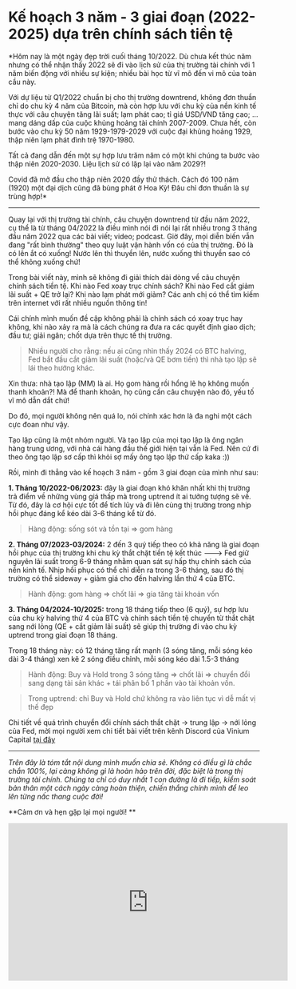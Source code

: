 # Kế hoạch 3 năm - 3 giai đoạn (2022-2025) dựa trên chính sách tiền tệ

*Hôm nay là một ngày đẹp trời cuối tháng 10/2022. Dù chưa kết thúc năm nhưng có thể nhận thấy 2022 sẽ đi vào lịch sử của thị trường tài chính với 1 năm biến động với nhiều sự kiện; nhiều bài học từ vĩ mô đến vi mô của toàn cầu này. 

Với dự liệu từ Q1/2022 chuẩn bị cho thị trường downtrend, không đơn thuần chỉ do chu kỳ 4 năm của Bitcoin, mà còn hợp lưu với chu kỳ của nền kinh tế thực với câu chuyện tăng lãi suất; lạm phát cao; tỉ giá USD/VND tăng cao; ... mang dáng dấp của cuộc khủng hoảng tài chính 2007-2009. Chưa hết, còn bước vào chu kỳ 50 năm 1929-1979-2029 với cuộc đại khủng hoảng 1929, thập niên lạm phát đình trệ 1970-1980. 

Tất cả đang dẫn đến một sự hợp lưu trăm năm có một khi chúng ta bước vào thập niên 2020-2030. Liệu lịch sử có lặp lại vào năm 2029?! 

Covid đã mở đầu cho thập niên 2020 đầy thử thách. Cách đó 100 năm (1920) một đại dịch cũng đã bùng phát ở Hoa Kỳ! Đâu chỉ đơn thuần là sự trùng hợp!*

-----------------------

Quay lại với thị trường tài chính, câu chuyện downtrend từ đầu năm 2022, cụ thể là từ tháng 04/2022 là điều mình nói đi nói lại rất nhiều trong 3 tháng đầu năm 2022 qua các bài viết; video; podcast. Giờ đây, mọi diễn biến vẫn đang "rất bình thường" theo quy luật vận hành vốn có của thị trường. Đó là có lên ắt có xuống! Nước lên thì thuyền lên, nước xuống thì thuyền sao có thể không xuống chứ!

Trong bài viết này, mình sẽ không đi giải thích dài dòng về câu chuyện chính sách tiền tệ. Khi nào Fed xoay trục chính sách? Khi nào Fed cắt giảm lãi suất + QE trở lại? Khi nào lạm phát mới giảm? Các anh chị có thể tìm kiếm trên internet với rất nhiều nguồn thông tin!

Cái chính mình muốn đề cập không phải là chính sách có xoay trục hay không, khi nào xảy ra mà là cách chúng ra đưa ra các quyết định giao dịch; đầu tư; giải ngân; chốt dựa trên thực tế thị trường. 

> Nhiều người cho rằng: nếu ai cũng nhìn thấy 2024 có BTC halving, Fed bắt đầu cắt giảm lãi suất (hoặc/và QE bơm tiền) thì nhà tạo lập sẽ lái theo hướng khác.

Xin thưa: nhà tạo lập (MM) là ai. Họ gom hàng rồi hổng lẽ họ không muốn thanh khoản?! Mà để thanh khoản, họ cũng cần câu chuyện nào đó, yếu tố vĩ mô dẫn dắt chứ!

Do đó, mọi người không nên quá lo, nói chính xác hơn là đa nghi một cách cực đoan như vậy. 

Tạo lập cũng là một nhóm người. Và tạo lập của mọi tạo lập là ông ngân hàng trung ương, với nhà cái hàng đầu thế giới hiện tại vẫn là Fed. Nên cứ đi theo ông tạo lập sơ cấp thì khỏi sợ mấy ông tạo lập thứ cấp kaka :))

Rồi, mình đi thẳng vào kế hoạch 3 năm - gồm 3 giai đoạn của mình như sau:

**1. Tháng 10/2022-06/2023:** đây là giai đoạn khó khăn nhất khi thị trường trả điểm về những vùng giá thấp mà trong uptrend ít ai tưởng tượng sẽ về. Từ đó, đây là cơ hội cực tốt để tích lũy và đi lên cùng thị trường trong nhịp hồi phục đáng kể kéo dài 3-6 tháng kể từ đó.

> Hàng động: sống sót và tồn tại => gom hàng

**2. Tháng 07/2023-03/2024:**  2 đến 3 quý tiếp theo có khả năng là giai đoạn hồi phục của thị trường khi chu kỳ thắt chặt tiền tệ kết thúc ---> Fed giữ nguyên lãi suất trong 6-9 tháng nhằm quan sát sự hấp thụ chính sách của nền kinh tế. Nhịp hồi phục có thể chỉ diễn ra trong 3-6 tháng, sau đó thị trường có thể sideway + giảm giá cho đến halving lần thứ 4 của BTC.

> Hành động: gom hàng => chốt lãi => gia tăng tài khoản vốn
  
**3. Tháng 04/2024-10/2025:** trong 18 tháng tiếp theo (6 quý), sự hợp lưu của chu kỳ halving thứ 4 của BTC và chính sách tiền tệ chuyển từ thắt chặt sang nới lỏng (QE + cắt giảm lãi suất) sẽ giúp thị trường đi vào chu kỳ uptrend trong giai đoạn 18 tháng. 

Trong 18 tháng này: có 12 tháng tăng rất mạnh (3 sóng tăng, mỗi sóng kéo dài 3-4 tháng) xen kẽ 2 sóng điều chỉnh, mỗi sóng kéo dài 1.5-3 tháng

> Hành động: Buy và Hold trong 3 sóng tăng => chốt lãi => chuyển đổi sang dạng tài sản khác + tái phân bổ 1 phần vào tài khoản vốn.

   > Trong uptrend: chỉ Buy và Hold chứ không ra vào liên tục vì dễ mất vị thế đẹp

Chi tiết về quá trình chuyển đổi chính sách thắt chặt -> trung lập -> nới lỏng của Fed, mời mọi người xem chi tiết bài viết trên kênh Discord của Vinium Capital [tại đây](https://discord.com/channels/1029237261742649344/1029290699906105376/1031841555599872063)

------------------------------------

*Trên đây là tóm tắt nội dung mình muốn chia sẻ. Không có điều gì là chắc chắn 100%, lại càng không gì là hoàn hảo trên đời, đặc biệt là trong thị trường tài chính. Chúng ta chỉ có duy nhất 1 con đường là đi tiếp, kiểm soát bản thân một cách ngày càng hoàn thiện, chiến thắng chính mình để leo lên từng nấc thang cuộc đời!* 

**Cảm ơn và hẹn gặp lại mọi người!
**

<iframe width="560" height="315" src="https://www.youtube.com/embed/D-D8I_A2O0w" title="YouTube video player" frameborder="0" allow="accelerometer; autoplay; clipboard-write; encrypted-media; gyroscope; picture-in-picture" allowfullscreen></iframe>




